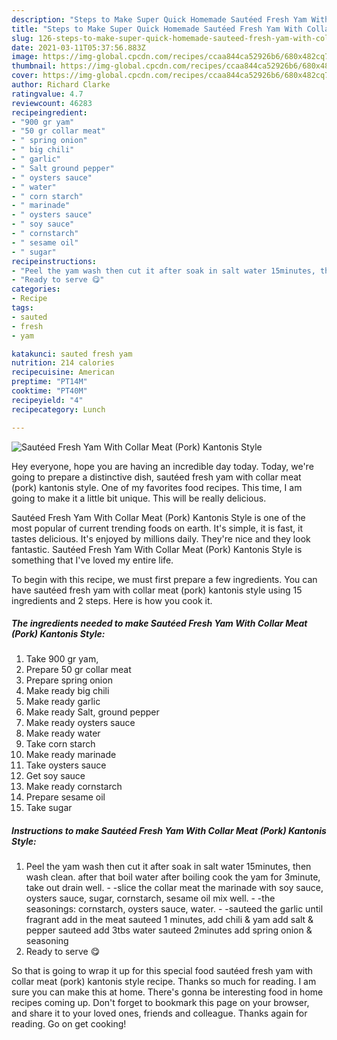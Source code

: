```yaml
---
description: "Steps to Make Super Quick Homemade Sautéed Fresh Yam With Collar Meat (Pork) Kantonis Style"
title: "Steps to Make Super Quick Homemade Sautéed Fresh Yam With Collar Meat (Pork) Kantonis Style"
slug: 126-steps-to-make-super-quick-homemade-sauteed-fresh-yam-with-collar-meat-pork-kantonis-style
date: 2021-03-11T05:37:56.883Z
image: https://img-global.cpcdn.com/recipes/ccaa844ca52926b6/680x482cq70/sauteed-fresh-yam-with-collar-meat-pork-kantonis-style-recipe-main-photo.jpg
thumbnail: https://img-global.cpcdn.com/recipes/ccaa844ca52926b6/680x482cq70/sauteed-fresh-yam-with-collar-meat-pork-kantonis-style-recipe-main-photo.jpg
cover: https://img-global.cpcdn.com/recipes/ccaa844ca52926b6/680x482cq70/sauteed-fresh-yam-with-collar-meat-pork-kantonis-style-recipe-main-photo.jpg
author: Richard Clarke
ratingvalue: 4.7
reviewcount: 46283
recipeingredient:
- "900 gr yam"
- "50 gr collar meat"
- " spring onion"
- " big chili"
- " garlic"
- " Salt ground pepper"
- " oysters sauce"
- " water"
- " corn starch"
- " marinade"
- " oysters sauce"
- " soy sauce"
- " cornstarch"
- " sesame oil"
- " sugar"
recipeinstructions:
- "Peel the yam wash then cut it after soak in salt water 15minutes, then wash clean. after that boil water after boiling cook the yam for 3minute, take out drain well. -slice the collar meat the marinade with soy sauce, oysters sauce, sugar, cornstarch, sesame oil mix well. -the seasonings: cornstarch, oysters sauce, water. -sauteed the garlic until fragrant add in the meat sauteed 1 minutes, add chili &amp; yam add salt &amp; pepper sauteed add 3tbs water sauteed 2minutes add spring onion &amp; seasoning"
- "Ready to serve 😋"
categories:
- Recipe
tags:
- sauted
- fresh
- yam

katakunci: sauted fresh yam 
nutrition: 214 calories
recipecuisine: American
preptime: "PT14M"
cooktime: "PT40M"
recipeyield: "4"
recipecategory: Lunch

---
```



![Sautéed Fresh Yam With Collar Meat (Pork) Kantonis Style](https://img-global.cpcdn.com/recipes/ccaa844ca52926b6/680x482cq70/sauteed-fresh-yam-with-collar-meat-pork-kantonis-style-recipe-main-photo.jpg)

Hey everyone, hope you are having an incredible day today. Today, we're going to prepare a distinctive dish, sautéed fresh yam with collar meat (pork) kantonis style. One of my favorites food recipes. This time, I am going to make it a little bit unique. This will be really delicious.

Sautéed Fresh Yam With Collar Meat (Pork) Kantonis Style is one of the most popular of current trending foods on earth. It's simple, it is fast, it tastes delicious. It's enjoyed by millions daily. They're nice and they look fantastic. Sautéed Fresh Yam With Collar Meat (Pork) Kantonis Style is something that I've loved my entire life.




To begin with this recipe, we must first prepare a few ingredients. You can have sautéed fresh yam with collar meat (pork) kantonis style using 15 ingredients and 2 steps. Here is how you cook it.

<!--inarticleads1-->

##### The ingredients needed to make Sautéed Fresh Yam With Collar Meat (Pork) Kantonis Style:

1. Take 900 gr yam,
1. Prepare 50 gr collar meat
1. Prepare  spring onion
1. Make ready  big chili
1. Make ready  garlic
1. Make ready  Salt, ground pepper
1. Make ready  oysters sauce
1. Make ready  water
1. Take  corn starch
1. Make ready  marinade
1. Take  oysters sauce
1. Get  soy sauce
1. Make ready  cornstarch
1. Prepare  sesame oil
1. Take  sugar




<!--inarticleads2-->

##### Instructions to make Sautéed Fresh Yam With Collar Meat (Pork) Kantonis Style:

1. Peel the yam wash then cut it after soak in salt water 15minutes, then wash clean. after that boil water after boiling cook the yam for 3minute, take out drain well. - -slice the collar meat the marinade with soy sauce, oysters sauce, sugar, cornstarch, sesame oil mix well. - -the seasonings: cornstarch, oysters sauce, water. - -sauteed the garlic until fragrant add in the meat sauteed 1 minutes, add chili &amp; yam add salt &amp; pepper sauteed add 3tbs water sauteed 2minutes add spring onion &amp; seasoning
1. Ready to serve 😋




So that is going to wrap it up for this special food sautéed fresh yam with collar meat (pork) kantonis style recipe. Thanks so much for reading. I am sure you can make this at home. There's gonna be interesting food in home recipes coming up. Don't forget to bookmark this page on your browser, and share it to your loved ones, friends and colleague. Thanks again for reading. Go on get cooking!
